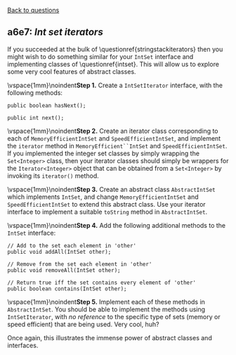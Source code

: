 [Back to questions](../README.md)

## a6e7: *Int set iterators*


If you succeeded at the bulk of \questionref{stringstackiterators}
then you might wish to do something similar for your `IntSet` interface and implementing classes
of \questionref{intset}.  This will allow us to explore some very cool features of abstract classes.

\vspace{1mm}\noindent**Step 1.**
Create a `IntSetIterator` interface, with the following methods:

```
public boolean hasNext();
	
public int next();
```

\vspace{1mm}\noindent**Step 2.**
Create an iterator class corresponding to each of `MemoryEfficientIntSet` and `SpeedEfficientIntSet`, and implement
the `iterator` method in `MemoryEfficient``IntSet` and `SpeedEfficientIntSet`.  If you implemented
the integer set classes by simply wrapping the `Set<Integer>` class, then your iterator classes should simply be wrappers for the
`Iterator<Integer>` object that can be obtained from a `Set<Integer>` by invoking its `iterator()` method.

\vspace{1mm}\noindent**Step 3.**
Create an abstract class `AbstractIntSet` which implements `IntSet`, and change `MemoryEfficientIntSet`
and `SpeedEfficientIntSet` to extend this abstract class.  Use your iterator interface to implement a suitable `toString` method in
`AbstractIntSet`.

\vspace{1mm}\noindent**Step 4.**
Add the following additional methods to the `IntSet` interface:

```
// Add to the set each element in 'other'
public void addAll(IntSet other);

// Remove from the set each element in 'other'
public void removeAll(IntSet other);
	
// Return true iff the set contains every element of 'other'
public boolean contains(IntSet other);
```

\vspace{1mm}\noindent**Step 5.**
Implement each of these methods in `AbstractIntSet`.  You should be able to implement the
methods using `IntSetIterator`, with *no reference* to the specific type of sets
(memory or speed efficient) that are being used.  Very cool, huh?

Once again, this illustrates the immense power of abstract classes and interfaces.
